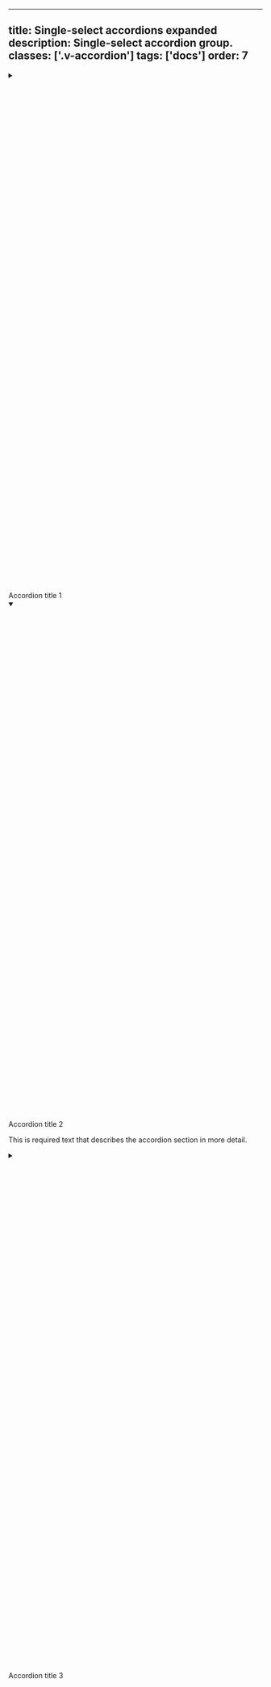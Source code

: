 <!--
 *              Copyright (c) 2025 Visa, Inc.
 *
 * Licensed under the Apache License, Version 2.0 (the "License");
 * you may not use this file except in compliance with the License.
 * You may obtain a copy of the License at
 *
 *         http://www.apache.org/licenses/LICENSE-2.0
 *
 * Unless required by applicable law or agreed to in writing, software
 * distributed under the License is distributed on an "AS IS" BASIS,
 * WITHOUT WARRANTIES OR CONDITIONS OF ANY KIND, either express or implied.
 * See the License for the specific language governing permissions and
 * limitations under the License.
 *
 -->
---
title: Single-select accordions expanded
description: Single-select accordion group. 
classes: ['.v-accordion']
tags: ['docs']
order: 7
---

<div class="v-flex v-flex-col v-gap-6">
  <details class="v-accordion">
    <summary class="v-button v-button-secondary v-button-large v-accordion-heading">
      <svg aria-hidden="true" class="v-icon v-icon-visa v-icon-tiny v-accordion-toggle-icon v-accordion-toggle-icon-closed" focusable="false" viewbox="0 0 16 16">
        <use href="#visa-chevron-right-tiny">
        </use>
      </svg>
      <svg aria-hidden="true" class="v-icon v-icon-visa v-icon-tiny v-accordion-toggle-icon v-accordion-toggle-icon-open" focusable="false" viewbox="0 0 16 16">
        <use href="#visa-chevron-down-tiny">
        </use>
      </svg>
      Accordion title 1
    </summary>
    <div class="v-accordion-panel">
      <p>This is required text that describes the accordion section in more detail.</p>
    </div>
  </details>
  <details class="v-accordion" open="">
    <summary class="v-button v-button-secondary v-button-large v-accordion-heading">
      <svg aria-hidden="true" class="v-icon v-icon-visa v-icon-tiny v-accordion-toggle-icon v-accordion-toggle-icon-closed" focusable="false" viewbox="0 0 16 16">
        <use href="#visa-chevron-right-tiny">
        </use>
      </svg>
      <svg aria-hidden="true" class="v-icon v-icon-visa v-icon-tiny v-accordion-toggle-icon v-accordion-toggle-icon-open" focusable="false" viewbox="0 0 16 16">
        <use href="#visa-chevron-down-tiny">
        </use>
      </svg>
      Accordion title 2
    </summary>
    <div class="v-accordion-panel">
      <p>This is required text that describes the accordion section in more detail.</p>
    </div>
  </details>
  <details class="v-accordion">
    <summary class="v-button v-button-secondary v-button-large v-accordion-heading">
      <svg aria-hidden="true" class="v-icon v-icon-visa v-icon-tiny v-accordion-toggle-icon v-accordion-toggle-icon-closed" focusable="false" viewbox="0 0 16 16">
        <use href="#visa-chevron-right-tiny">
        </use>
      </svg>
      <svg aria-hidden="true" class="v-icon v-icon-visa v-icon-tiny v-accordion-toggle-icon v-accordion-toggle-icon-open" focusable="false" viewbox="0 0 16 16">
        <use href="#visa-chevron-down-tiny">
        </use>
      </svg>
      Accordion title 3
    </summary>
    <div class="v-accordion-panel">
      <p>This is required text that describes the accordion section in more detail.</p>
    </div>
  </details>
</div>
